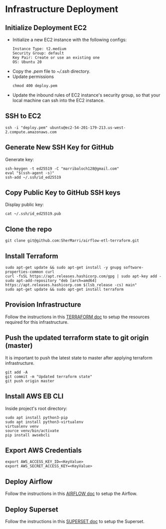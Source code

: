 # Infrastructure Deployment

## Initialize Deployment EC2

- Initialize a new EC2 instance with the following configs:
  ```
  Instance Type: t2.medium
  Security Group: default
  Key Pair: Create or use an existing one
  OS: Ubuntu 20
  ```
- Copy the _.pem_ file to _~/.ssh_ directory.
- Update permissions
  ```
  chmod 400 deploy.pem
  ```
- Update the inbound rules of EC2 instance's security group, so that your local machine can ssh into the EC2 instance.

## SSH to EC2

```
ssh -i "deploy.pem" ubuntu@ec2-54-201-179-213.us-west-2.compute.amazonaws.com
```

## Generate New SSH Key for GitHub

Generate key:

```
ssh-keygen -t ed25519 -C "marribaloch128@gmail.com"
eval "$(ssh-agent -s)"
ssh-add ~/.ssh/id_ed25519
```

## Copy Public Key to GitHub SSH keys

Display public key:

```
cat ~/.ssh/id_ed25519.pub
```

## Clone the repo

```
git clone git@github.com:SherMarri/airflow-etl-terraform.git
```

## Install Terraform

```
sudo apt-get update && sudo apt-get install -y gnupg software-properties-common curl
curl -fsSL https://apt.releases.hashicorp.com/gpg | sudo apt-key add -
sudo apt-add-repository "deb [arch=amd64] https://apt.releases.hashicorp.com $(lsb_release -cs) main"
sudo apt-get update && sudo apt-get install terraform
```

## Provision Infrastructure

Follow the instructions in this [TERRAFORM doc](terraform/TERRAFORM.md) to setup the resources required for this infrastructure.

## Push the updated terraform state to git origin (master)

It is important to push the latest state to master after applying terraform infrastructure.

```
git add -A
git commit -m "Updated terraform state"
git push origin master
```

## Install AWS EB CLI

Inside project's root directory:

```
sudo apt install python3-pip
sudo apt install python3-virtualenv
virtualenv venv
source venv/bin/activate
pip install awsebcli
```

## Export AWS Credentials

```
export AWS_ACCESS_KEY_ID=<KeyValue>
export AWS_SECRET_ACCESS_KEY=<KeyValue>
```

## Deploy Airflow

Follow the instructions in this [AIRFLOW doc](airflow_application/AIRFLOW.md) to setup the Airflow.

## Deploy Superset

Follow the instructions in this [SUPERSET doc](apache_superset/SUPERSET.md) to setup the Superset.
